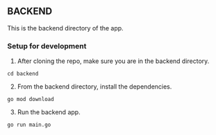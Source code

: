 ## BACKEND

This is the backend directory of the app.

### Setup for development

1. After cloning the repo, make sure you are in the backend directory.

```
cd backend
```

2. From the backend directory, install the dependencies.

```
go mod download
```

3. Run the backend app.

```
go run main.go
```
